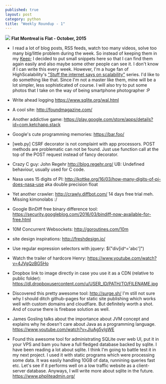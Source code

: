 ```yaml
---
published: true
layout: post
category: python
title: "Weekly Roundup - 1"
---
```



![](https://devdala.files.wordpress.com/2016/03/pano_20151017_144505.jpg)
**Flat Montreal is Flat - October, 2015**

* I read a lot of blog posts, RSS feeds, watch too many videos, solve too many big/little problem during the week. So instead of keeping them in my [Keep](http://keep.google.com); I decided to put small snippets here so that I can find them again easily and also maybe some other people can see it. I don't know if I can write this every week. However, I'm a huge fan of HighScalability's ["Stuff the internet says on scalability"](http://highscalability.com/blog/2016/3/18/stuff-the-internet-says-on-scalability-for-march-18th-2016.html) series. I'd like to do something like that. Since I'm not a master like them, mine will be a lot simpler, less sophisticated of course. I will also try to put some photos that I take on the way of being smartphone photographer :P

* Write ahead logging
https://www.sqlite.org/wal.html

* A cool site:
http://foundmagazine.com/

* Another addictive game: https://play.google.com/store/apps/details?id=com.ketchapp.stack

* Google's cute programming memories: https://bar.foo/

* [web.py] CSRF decorator is not complaint with app processors. POST methods are problematic can not be found. Just use function call at the top of the POST request instead of fancy decorator.

* Crazy C guy: John Regehr http://blog.regehr.org/
UB: Undefined behaviour, usually used for C code.

* Nasa uses 15 digits of PI: http://kottke.org/16/03/how-many-digits-of-pi-does-nasa-use aka double precision float

* Yet another crawler: http://crawly.diffbot.com/ 14 days free trial meh. Missing kimonolabs :/

* Google BinDiff free binary difference tool: https://security.googleblog.com/2016/03/bindiff-now-available-for-free.html

* 10M Concurrent Websockets: http://goroutines.com/10m

* site design inspirations: http://freshdesign.io/

* Use regular expression selectors with jquery: $("div[id^='abc']")

* Watch the trailer of hardcore Henry: https://www.youtube.com/watch?v=4JVgQzBG5Ho

* Dropbox link to image directly in case you use it as a CDN (relative to public folder): https://dl.dropboxusercontent.com/u/USER_ID/PATH/TO/FILENAME.jpg

* Discovered this pretty awesome tool: http://surge.sh/
I'm still not sure why I should ditch github-pages for static site publishing which works well with custom domains and cloudflare. But definitely worth a shot.
And of course there is firebase solution as well.

* James Gosling talks about the importance about JVM concept and explains why he doesn't care about Java as a programming language. https://www.youtube.com/watch?v=JluAg5ylgWE

* Found this awesome tool for administrating SQLite over web UI, put it in your VPS and bam you have a full fledged database backed by sqlite. I have been reading a lot about sqlite. I think I'm going to battle test it in my next project. I used it with static programs which were processing some data. It was easily handling 10GB of data, runnining queries fast etc. Let's see if it performs well on a low traffic website as a client-server database. Anyways, I will write more about sqlite in the future.
https://www.phpliteadmin.org/
